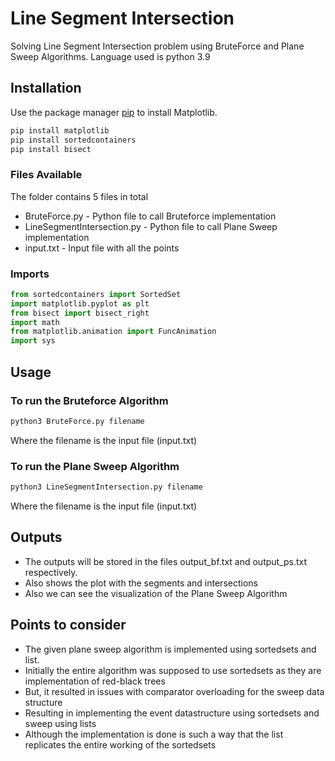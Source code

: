 # Line Segment Intersection

Solving Line Segment Intersection problem using BruteForce and Plane Sweep Algorithms. Language used is python 3.9

## Installation

Use the package manager [pip](https://pip.pypa.io/en/stable/) to install Matplotlib.

```bash
pip install matplotlib
pip install sortedcontainers
pip install bisect
```

### Files Available
The folder contains 5 files in total
* BruteForce.py - Python file to call Bruteforce implementation
* LineSegmentIntersection.py - Python file to call Plane Sweep implementation
* input.txt - Input file with all the points

### Imports
```python
from sortedcontainers import SortedSet
import matplotlib.pyplot as plt
from bisect import bisect_right
import math
from matplotlib.animation import FuncAnimation
import sys
```

## Usage

### To run the Bruteforce Algorithm
```bash
python3 BruteForce.py filename
```
Where the filename is the input file (input.txt)

### To run the Plane Sweep Algorithm
```bash
python3 LineSegmentIntersection.py filename
```
Where the filename is the input file (input.txt)

## Outputs
* The outputs will be stored in the files output_bf.txt and output_ps.txt respectively.
* Also shows the plot with the segments and intersections
* Also we can see the visualization of the Plane Sweep Algorithm

## Points to consider
* The given plane sweep algorithm is implemented using sortedsets and list.
* Initially the entire algorithm was supposed to use sortedsets as they are implementation of red-black trees
* But, it resulted in issues with comparator overloading for the sweep data structure
* Resulting in implementing the event datastructure using sortedsets and sweep using lists
* Although the implementation is done is such a way that the list replicates the entire working of the sortedsets


